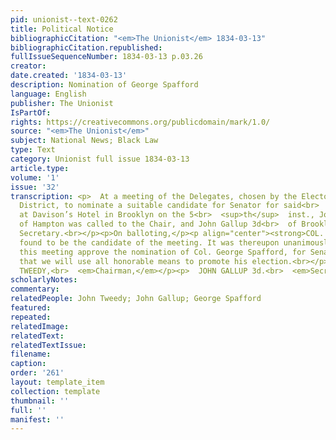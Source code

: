 ```yaml
---
pid: unionist--text-0262
title: Political Notice
bibliographicCitation: "<em>The Unionist</em> 1834-03-13"
bibliographicCitation.republished: 
fullIssueSequenceNumber: 1834-03-13 p.03.26
creator: 
date.created: '1834-03-13'
description: Nomination of George Spafford
language: English
publisher: The Unionist
IsPartOf: 
rights: https://creativecommons.org/publicdomain/mark/1.0/
source: "<em>The Unionist</em>"
subject: National News; Black Law
type: Text
category: Unionist full issue 1834-03-13
article.type: 
volume: '1'
issue: '32'
transcription: <p>  At a meeting of the Delegates, chosen by the Electors of the 13<br>  <sup>th</sup>  Senatorial
  District, to nominate a suitable candidate for Senator for said<br>  District, holden
  at Davison’s Hotel in Brooklyn on the 5<br>  <sup>th</sup>  inst., John Tweedy Esq.
  of Hampton was called to the Chair, and John Gallup 3d<br>  of Brooklyn was chosen
  Secretary.<br></p><p>On balloting,</p><p align="center"><strong>COL. GEORGE SPAFFORD</strong></p><p>  was
  found to be the candidate of the meeting. It was thereupon unanimously<br></p><p>  <em>Resolved,</em>  That
  this meeting approve the nomination of Col. George Spafford, for Senator,<br>  and
  that we will use all honorable means to promote his election.<br></p><p>  &nbsp;&nbsp;&nbsp;&nbsp;&nbsp;&nbsp;&nbsp;&nbsp;&nbsp;&nbsp;&nbsp;<br>  &nbsp;&nbsp;&nbsp;&nbsp;&nbsp;&nbsp;&nbsp;&nbsp;&nbsp;&nbsp;&nbsp;&nbsp;&nbsp;&nbsp;&nbsp;&nbsp;&nbsp;&nbsp;&nbsp;&nbsp;&nbsp;&nbsp;&nbsp;&nbsp;&nbsp;&nbsp;&nbsp;&nbsp;&nbsp;&nbsp;&nbsp;&nbsp;&nbsp;&nbsp;&nbsp;<br>  JOHN
  TWEEDY,<br>  <em>Chairman,</em></p><p>  JOHN GALLUP 3d.<br>  <em>Secretary.</em></p>
scholarlyNotes: 
commentary: 
relatedPeople: John Tweedy; John Gallup; George Spafford
featured: 
repeated: 
relatedImage: 
relatedText: 
relatedTextIssue: 
filename: 
caption: 
order: '261'
layout: template_item
collection: template
thumbnail: ''
full: ''
manifest: ''
---
```


